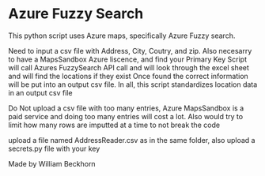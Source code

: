 <h1>Azure Fuzzy Search</h1>

This python script uses Azure maps, specifically Azure Fuzzy search.

Need to input a csv file with Address, City, Coutry, and zip. Also necesarry to have a MapsSandbox Azure liscence, and find your Primary Key
Script will call Azures FuzzySearch API call and will look through the excel sheet and will find the locations if they exist
Once found the correct information will be put into an output csv file. 
In all, this script standardizes location data in an output csv file

Do Not upload a csv file with too many entries, Azure MapsSandbox is a paid service and doing too many entries will cost a lot.
Also would try to limit how many rows are imputted at a time to not break the code

upload a file named AddressReader.csv as in the same folder, also upload a secrets.py file with your key

Made by William Beckhorn
